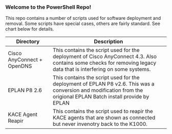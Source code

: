 ### Welcome to the PowerShell Repo!
This repo contains a number of scripts used for software deployment and removal. Some scripts have special cases, others are fairly standard. See chart below for details.

|Directory                 |Description                                                                                                                                                       |
|--------------------------|------------------------------------------------------------------------------------------------------------------------------------------------------------------|
|Cisco AnyConnect + OpenDNS| This contains the script used for the deployment of Cisco AnyConnect 4.3. Also contains some checks for removing legacy data that is interfering on some systems.|
|EPLAN P8 2.6              | This contains the script used for the deployment of EPLAN P8 v2.6. This was a conversion and modification from the origional EPLAN Batch install provide by EPLAN|
|KACE Agent Reapir         | This contains the script used to reapir the KACE agents that are shown as connected but never invenotry back to the K1000.|